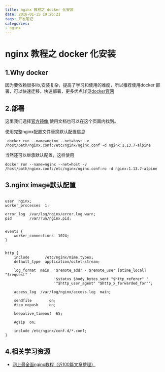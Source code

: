 ```yaml
---
title: nginx 教程之 docker 化安装
date: 2018-01-15 19:26:21
tags: 开发笔记
categories:
- nginx
---
```

# nginx 教程之 docker 化安装

## 1.Why docker 

因为要依赖很多lib,安装复杂，提高了学习和使用的难度，所以推荐使用docker 部署，可以快速迁移，快速部署，更多优点详见[docker官网](https://hub.docker.com/)

## 2.部署

这里我们选择[官方镜像](https://hub.docker.com/_/nginx/),使用文档也可以在这个页面内找到。

使用完整nginx配置文件替换默认配置信息
```
 docker run --name=nginx --net=host -v /host/path/nginx.conf:/etc/nginx/nginx.conf -d nginx:1.13.7-alpine
```

当然还可以继承默认配置，这样使用

```
docker run --name=nginx --net=host -v /host/path/nginx.conf:/etc/nginx/nginx.conf:ro -d nginx:1.13.7-alpine
```

## 3.nginx image默认配置


```

user  nginx;
worker_processes  1;

error_log  /var/log/nginx/error.log warn;
pid        /var/run/nginx.pid;


events {
    worker_connections  1024;
}


http {
    include       /etc/nginx/mime.types;
    default_type  application/octet-stream;

    log_format  main  '$remote_addr - $remote_user [$time_local] "$request" '
                      '$status $body_bytes_sent "$http_referer" '
                      '"$http_user_agent" "$http_x_forwarded_for"';

    access_log  /var/log/nginx/access.log  main;

    sendfile        on;
    #tcp_nopush     on;

    keepalive_timeout  65;

    #gzip  on;

    include /etc/nginx/conf.d/*.conf;
}
```

## 4.相关学习资源

- [网上最全面nginx教程（近100篇文章整理）](http://blog.csdn.net/jinchaoh/article/details/49450435)
